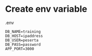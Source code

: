 # Create env variable

.env
```
DB_NAME=training
DB_HOST=ipaddress
DB_USER=peserta
DB_PASS=password
APP_PORT=3000
```

